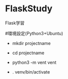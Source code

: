 # FlaskStudy
Flask学習

#環境設定(Python3+Ubuntu)

* mkdir projectname
* cd projectname
* python3 -m vent vent

* . venv/bin/activate
